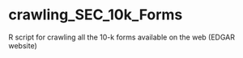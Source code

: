 # crawling_SEC_10k_Forms
R script for crawling all the 10-k forms available on the web (EDGAR website)
